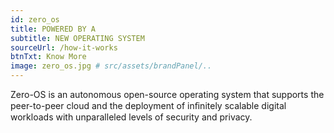 ```yaml
---
id: zero_os
title: POWERED BY A 
subtitle: NEW OPERATING SYSTEM
sourceUrl: /how-it-works
btnTxt: Know More
image: zero_os.jpg # src/assets/brandPanel/..
---
```


Zero-OS is an autonomous open-source operating system that supports the peer-to-peer cloud and the deployment of inﬁnitely scalable digital workloads with unparalleled levels of security and privacy.
